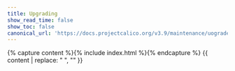 ```yaml
---
title: Upgrading
show_read_time: false
show_toc: false
canonical_url: 'https://docs.projectcalico.org/v3.9/maintenance/uograde/index'
---
```

{% capture content %}{% include index.html %}{% endcapture %}
{{ content | replace: "    ", "" }}